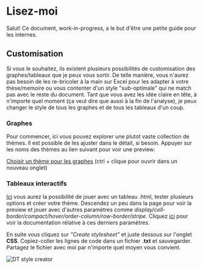 # Lisez-moi
Salut! Ce document, work-in-progress, a le but d'être une petite guide pour les internes.<br>

## Customisation
Si vous le souhaitez, ils existent plusieurs possibilités de customisation des graphes/tableaux que je peux vous sortir. De telle manière, vous n'aurez pas besoin de les re-bricoler à la main sur Excel pour les adapter à votre thèse/memoire ou vous contenter d'un style "sub-optimale" qui ne match pas avec le reste du document. Tant que vous avez les idée claire en tête, à n'importe quel moment (ça veut dire que aussi à la fin de l'analyse), je peux changer le style de tous les graphes et de tous les tableaux d'un coup. <br>

### Graphes
Pour commencer, ici vous pouvez explorer une plutot vaste collection de thèmes. Il est possible de les ajuster dans le détail, si besoin. Appuyer sur les noms des thèmes au lien suivant pour voir une preview:<br>

[Choisir un thème pour les graphes](https://r-charts.com/ggplot2/themes/) (ctrl + clique pour ouvrir dans un nouveau onglet)<br>

### Tableaux interactifs
[Ici](https://datatables.net/manual/styling/theme-creator) vous aurez la possibilité de jouer avec un tableau .html, tester plusieurs options et créer votre thème. Descendez un peu dans la page pour voir la preview et jouer avec d'autres paramètres comme *display/cell-border/compact/hover/order-column/row-border/stripe*. Cliquez [ici](https://datatables.net/manual/styling/classes) pour voir la documentation rélative à ces derniers paramètres.

En suite vous cliquez sur *"Create stylesheet"* et juste dessous sur l'onglet **CSS**. Copiez-coller les lignes de code dans un fichier **.txt** et sauvegarder. Partagez le fichier avec moi par n'importe quel moyen vous convient.

![DT style creator](https://github.com/FrancescoMonti-source/tesi_internes/blob/master/datatable_style_creator.PNG?raw=true)
